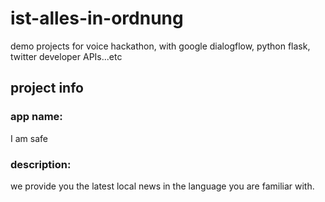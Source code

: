 # ist-alles-in-ordnung

demo projects for voice hackathon, with google dialogflow, python flask, twitter developer APIs...etc

## project info
### app name: 
I am safe

### description: 
we provide you the latest local news in the language you are familiar with.

